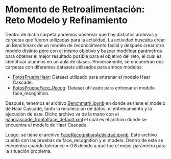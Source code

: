 # Momento de Retroalimentación: Reto Modelo y Refinamiento

Dentro de dicha carpeta podemos observar que hay distintos archivos y carpetas que fueron utilizadas para la actividad. La actividad buscaba crear un Benchmark de un modelo de reconocimiento facial y después crear otro modelo distinto pero con el mismo objetivo y buscar modificar parámetros para obtener el mejor resultado posible para el objetivo del reto, el cual es identificar alumnos en un aula de clases. Primeramente, se encuentran dos carpetas con diferentes datasets utilizados para ambos modelos:

- [FotosPruebaHaar](FotosPruebaHaar): Dataset utilizado para entrenar el modelo Haar Cascade.
- [FotosPruebaFace_Recog](FotosPruebaFace_Recog): Dataset utilizado para entrenar el modelo face_recognition.

Después, tenemos el archivo [Benchmark.ipynb](Benchmark.ipynb) en donde se tiene el modelo de Haar Cascade, tanto la recolección de datos, el entrenamiento y la ejecución de este. Dicho archivo va de la mano con el [haarcascade_frontalface_default.xml](haarcascade_frontalface_default.xml) el cual es el archivo donde se encuentra el modelo de Haar Cascade.

Luego, se tiene el archivo [FaceRecognitionActividad.ipynb](FaceRecognitionActividad.ipynb). Este archivo cuenta con las pruebas de face_recognition y el modelo. Dentro de este se encuentra cuando tolerance = 0.6 debido a que fue el mejor parámetro para la situación problema.

